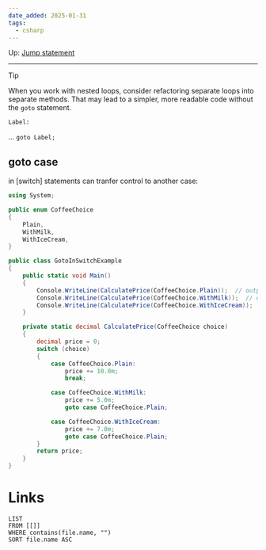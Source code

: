 ```yaml
---
date_added: 2025-01-31
tags:
  - csharp
---
```

Up: [Jump statement](Jump%20statement.md)
___
 
 >[!Tip]
> When you work with nested loops, consider refactoring separate loops into separate methods. That may lead to a simpler, more readable code without the `goto` statement.

`Label:`

...
`goto Label;`

## goto case

in [switch] statements can tranfer control to another case:
```cs
using System;

public enum CoffeeChoice
{
    Plain,
    WithMilk,
    WithIceCream,
}

public class GotoInSwitchExample
{
    public static void Main()
    {
        Console.WriteLine(CalculatePrice(CoffeeChoice.Plain));  // output: 10.0
        Console.WriteLine(CalculatePrice(CoffeeChoice.WithMilk));  // output: 15.0
        Console.WriteLine(CalculatePrice(CoffeeChoice.WithIceCream));  // output: 17.0
    }

    private static decimal CalculatePrice(CoffeeChoice choice)
    {
        decimal price = 0;
        switch (choice)
        {
            case CoffeeChoice.Plain:
                price += 10.0m;
                break;

            case CoffeeChoice.WithMilk:
                price += 5.0m;
                goto case CoffeeChoice.Plain;

            case CoffeeChoice.WithIceCream:
                price += 7.0m;
                goto case CoffeeChoice.Plain;
        }
        return price;
    }
}
```
# Links
```dataview
LIST
FROM [[]]
WHERE contains(file.name, "")
SORT file.name ASC
```
